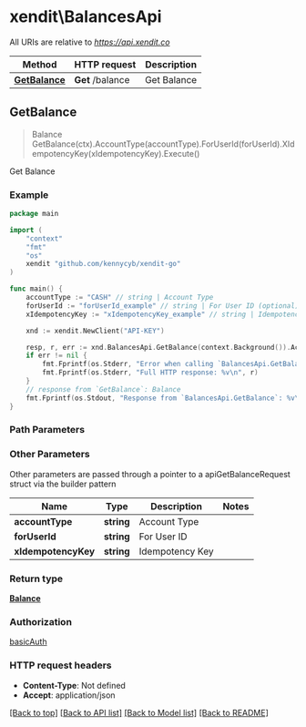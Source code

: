 # xendit\BalancesApi

All URIs are relative to *https://api.xendit.co*

Method | HTTP request | Description
------------- | ------------- | -------------
[**GetBalance**](BalancesApi.md#GetBalance) | **Get** /balance | Get Balance



## GetBalance

> Balance GetBalance(ctx).AccountType(accountType).ForUserId(forUserId).XIdempotencyKey(xIdempotencyKey).Execute()

Get Balance



### Example

```go
package main

import (
    "context"
    "fmt"
    "os"
    xendit "github.com/kennycyb/xendit-go"
)

func main() {
    accountType := "CASH" // string | Account Type
    forUserId := "forUserId_example" // string | For User ID (optional)
    xIdempotencyKey := "xIdempotencyKey_example" // string | Idempotency Key (optional)

    xnd := xendit.NewClient("API-KEY")

    resp, r, err := xnd.BalancesApi.GetBalance(context.Background()).AccountType(accountType).ForUserId(forUserId).XIdempotencyKey(xIdempotencyKey).Execute()
    if err != nil {
        fmt.Fprintf(os.Stderr, "Error when calling `BalancesApi.GetBalance``: %v\n", err)
        fmt.Fprintf(os.Stderr, "Full HTTP response: %v\n", r)
    }
    // response from `GetBalance`: Balance
    fmt.Fprintf(os.Stdout, "Response from `BalancesApi.GetBalance`: %v\n", resp)
}
```

### Path Parameters



### Other Parameters

Other parameters are passed through a pointer to a apiGetBalanceRequest struct via the builder pattern


Name | Type | Description  | Notes
------------- | ------------- | ------------- | -------------
 **accountType** | **string** | Account Type | 
 **forUserId** | **string** | For User ID | 
 **xIdempotencyKey** | **string** | Idempotency Key | 

### Return type

[**Balance**](Balance.md)

### Authorization

[basicAuth](../README.md#basicAuth)

### HTTP request headers

- **Content-Type**: Not defined
- **Accept**: application/json

[[Back to top]](#) [[Back to API list]](../README.md#documentation-for-api-endpoints)
[[Back to Model list]](../README.md#documentation-for-models)
[[Back to README]](../README.md)

